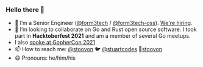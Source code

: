### Hello there 👋

- 🔭 I’m a Senior Engineer ([@form3tech](https://github.com/form3tech) / [@form3tech-oss](https://github.com/form3tech-oss)). [We're hiring](https://www.form3.tech/careers).
- 👯 I’m looking to collaborate on Go and Rust open source software. I took part in **Hacktoberfest 2021** and am a member of several Go meetups.
- I also [spoke at GopherCon 2021](https://www.youtube.com/watch?v=r3g-uSJcU1Y)
- 📫 How to reach me: [@stoovon](https://github.com/stoovon) 🐦 [@stuartcodes](https://twitter.com/stuartcodes) 🔗[stoovon](https://www.linkedin.com/in/stoovon)
- 😄 Pronouns: he/him/his
